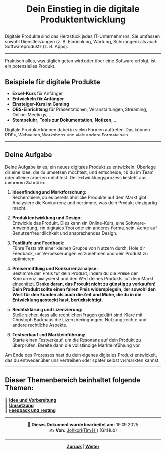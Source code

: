 # <p align="center">Dein Einstieg in die digitale Produktentwicklung</p>

<!-- 
Stand: 12.05.2025

dringende inhaltliche Überarbeitung des Themas notwendig: 

-> es muss ein fließender Übergang von "dein Eintstieg" bzw. "deine Aufgabe" zu "Lizenzen" und dann zu "erste eigene App" stattfinden 

Stand: 14.05.2025

-> Reihenfolge der Docs wurde angepasst: thematisch arbeitet der komplette Themenbereich 06-entwicklung auf die Übungsaufgabe hin - daher komplettes Verzeichnis ensprechend umstrukturiert. Texte bisher teilweise angepasst, aber bisher nur lokal (-> inhaltlicher roter Faden steht, Implementierung/Umsetzung wip) 

-> hier im Doc noch Kapitelübersicht hinzufügen -->
Digitale Produkte sind das Herzstück jedes IT-Unternehmens. Sie umfassen sowohl Dienstleistungen (z. B. Einrichtung, Wartung, Schulungen) als auch Softwareprodukte (z. B. Apps).

---

Praktisch alles, was täglich getan wird oder über eine Software erfolgt, ist ein potenzielles Produkt.

## Beispiele für digitale Produkte

- **Excel-Kurs** für Anfänger
- **Entwickeln für Anfänger**
- **Einsteiger-Kurs im Gaming**
- **OBS-Einrichtung** für Präsentationen, Veranstaltungen, Streaming, Online-Meetings, ...
- **Stempeluhr**, **Tools zur Dokumentation**, **Notizen**, ...

Digitale Produkte können dabei in vielen Formen auftreten. Das können PDFs, Webseiten, Workshops und viele andere Formate sein.

---

## Deine Aufgabe

Deine Aufgabe ist es, ein neues digitales Produkt zu entwickeln. Überlege dir eine Idee, die du umsetzen möchtest, und entscheide, ob du im Team oder alleine arbeiten möchtest. Der Entwicklungsprozess besteht aus mehreren Schritten:

1. **Ideenfindung und Marktforschung:**  
   Recherchiere, ob es bereits ähnliche Produkte auf dem Markt gibt. Analysiere die Konkurrenz und bestimme, was dein Produkt einzigartig macht.

2. **Produktentwicklung und Design:**  
   Entwickle das Produkt. Dies kann ein Online-Kurs, eine Software-Anwendung, ein digitales Tool oder ein anderes Format sein. Achte auf Benutzerfreundlichkeit und ansprechendes Design.

3. **Testläufe und Feedback:**  
   Führe Tests mit einer kleinen Gruppe von Nutzern durch. Hole dir Feedback, um Verbesserungen vorzunehmen und dein Produkt zu optimieren.

4. **Preisermittlung und Konkurrenzanalyse:**  
   Bestimme den Preis für dein Produkt, indem du die Preise der Konkurrenz analysierst und den Wert deines Produkts auf dem Markt einschätzt. **Denke daran, das Produkt nicht zu günstig zu verkaufen! Dein Produkt sollte einen fairen Preis widerspiegeln, der sowohl den Wert für den Kunden als auch die Zeit und Mühe, die du in die Entwicklung gesteckt hast, berücksichtigt.**

5. **Rechtsklärung und Lizenzierung:**  
   Stelle sicher, dass alle rechtlichen Fragen geklärt sind. Kläre mit Christoph Backhaus die Lizenzbedingungen, Nutzungsrechte und andere rechtliche Aspekte.

6. **Testverkauf und Markteinführung:**  
   Starte einen Testverkauf, um die Resonanz auf dein Produkt zu überprüfen. Bereite dann die vollständige Markteinführung vor.

Am Ende des Prozesses hast du dein eigenes digitales Produkt entwickelt, das du entweder über uns vertreiben oder später selbst vermarkten kannst.

---

**Dieser Themenbereich beinhaltet folgende Themen:**
---

🔹 [**Idee und Vorbereitung**](/docs/06-entwicklung/06-frameworks/01-nadoo_framework/README.md)<br>
🔹 [**Umsetzung**](/docs/06-entwicklung/06-frameworks/02-briefcase_und_toga/README.md) <br>
🔹 [**Feedback und Testing**](/docs/06-entwicklung/06-frameworks/02-briefcase_und_toga/README.md) <br>

---

<p align="center">
📅 <strong>Dieses Dokument wurde bearbeitet am:</strong> 19.09.2025
<br>
✍️ <strong>Von:</strong> <a href="https://github.com/johkori">Johkori(Tim H.)</a> (GitHub)
</p>

---

<p align="center">
<a href="/docs/06-entwicklung/06-frameworks/02-briefcase_und_toga/04-debugging/README.md"><strong>Zurück</strong></a> | 
<a href="/docs/06-entwicklung/07-digitale_produktentwicklung/01-idee_und_vorbereitung/README.md"><strong>Weiter</strong></a>
</p>
